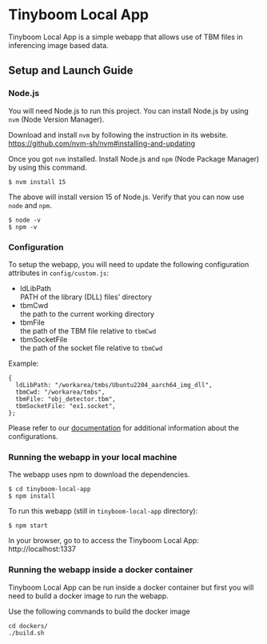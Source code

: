 # Tinyboom Local App
Tinyboom Local App is a simple webapp that allows use of TBM files in inferencing image based data.

## Setup and Launch Guide

### Node.js
You will need Node.js to run this project. You can install Node.js by using `nvm` (Node Version Manager).

Download and install `nvm` by following the instruction in its website.
https://github.com/nvm-sh/nvm#installing-and-updating

Once you got `nvm` installed. Install Node.js and `npm` (Node Package Manager) by using this command.
```
$ nvm install 15
```
The above will install version 15 of Node.js. Verify that you can now use `node` and `npm`.
```
$ node -v
$ npm -v
```

### Configuration
To setup the webapp, you will need to update the following configuration attributes in `config/custom.js`:
- ldLibPath
  <br/>PATH of the library (DLL) files' directory
- tbmCwd
  <br/>the path to the current working directory
- tbmFile
  <br/>the path of the TBM file relative to `tbmCwd`
- tbmSocketFile
  <br/>the path of the socket file relative to `tbmCwd`

Example:
```
{
  ldLibPath: "/workarea/tmbs/Ubuntu2204_aarch64_img_dll",
  tbmCwd: "/workarea/tmbs",
  tbmFile: "obj_detector.tbm",
  tbmSocketFile: "ex1.socket",
};
```

Please refer to our [documentation](https://aitoair.notion.site/AI-4476757101fb47f6b7693458e70282f8) for additional information about the configurations.

### Running the webapp in your local machine
The webapp uses npm to download the dependencies.
```
$ cd tinyboom-local-app
$ npm install
```

To run this webapp (still in `tinyboom-local-app` directory):
```
$ npm start
```

In your browser, go to to access the Tinyboom Local App: http://localhost:1337

### Running the webapp inside a docker container
Tinyboom Local App can be run inside a docker container but first you will need to build a docker image to run the webapp.

Use the following commands to build the docker image
```
cd dockers/
./build.sh
```